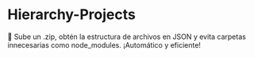 # Hierarchy-Projects
🚀 Sube un .zip, obtén la estructura de archivos en JSON y evita carpetas innecesarias como node_modules. ¡Automático y eficiente!
